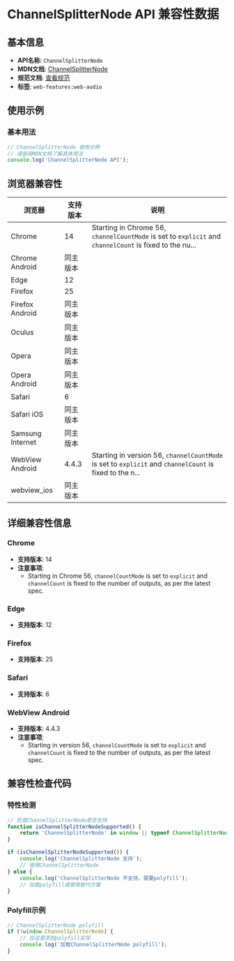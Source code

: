 # ChannelSplitterNode API 兼容性数据

## 基本信息

- **API名称**: `ChannelSplitterNode`
- **MDN文档**: [ChannelSplitterNode](https://developer.mozilla.org/docs/Web/API/ChannelSplitterNode)
- **规范文档**: [查看规范](https://webaudio.github.io/web-audio-api/#ChannelSplitterNode)
- **标签**: `web-features:web-audio`

## 使用示例

### 基本用法

```javascript
// ChannelSplitterNode 使用示例
// 请查阅MDN文档了解具体用法
console.log('ChannelSplitterNode API');
```

## 浏览器兼容性

| 浏览器 | 支持版本 | 说明 |
|--------|----------|------|
| Chrome | 14 | Starting in Chrome 56, `channelCountMode` is set to `explicit` and `channelCount` is fixed to the nu... |
| Chrome Android | 同主版本 |  |
| Edge | 12 |  |
| Firefox | 25 |  |
| Firefox Android | 同主版本 |  |
| Oculus | 同主版本 |  |
| Opera | 同主版本 |  |
| Opera Android | 同主版本 |  |
| Safari | 6 |  |
| Safari iOS | 同主版本 |  |
| Samsung Internet | 同主版本 |  |
| WebView Android | 4.4.3 | Starting in version 56, `channelCountMode` is set to `explicit` and `channelCount` is fixed to the n... |
| webview_ios | 同主版本 |  |

## 详细兼容性信息

### Chrome

- **支持版本**: 14
- **注意事项**:
  - Starting in Chrome 56, `channelCountMode` is set to `explicit` and `channelCount` is fixed to the number of outputs, as per the latest spec.

### Edge

- **支持版本**: 12

### Firefox

- **支持版本**: 25

### Safari

- **支持版本**: 6

### WebView Android

- **支持版本**: 4.4.3
- **注意事项**:
  - Starting in version 56, `channelCountMode` is set to `explicit` and `channelCount` is fixed to the number of outputs, as per the latest spec.

## 兼容性检查代码

### 特性检测

```javascript
// 检查ChannelSplitterNode是否支持
function isChannelSplitterNodeSupported() {
    return 'ChannelSplitterNode' in window || typeof ChannelSplitterNode !== 'undefined';
}

if (isChannelSplitterNodeSupported()) {
    console.log('ChannelSplitterNode 支持');
    // 使用ChannelSplitterNode
} else {
    console.log('ChannelSplitterNode 不支持，需要polyfill');
    // 加载polyfill或使用替代方案
}
```

### Polyfill示例

```javascript
// ChannelSplitterNode polyfill
if (!window.ChannelSplitterNode) {
    // 在这里添加polyfill实现
    console.log('加载ChannelSplitterNode polyfill');
}
```

